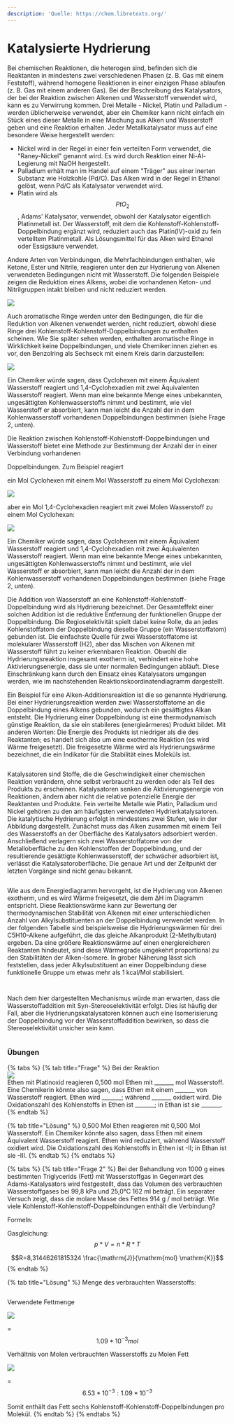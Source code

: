 ```yaml
---
description: 'Quelle: https://chem.libretexts.org/'
---
```


# Katalysierte Hydrierung

Bei chemischen Reaktionen, die heterogen sind, befinden sich die Reaktanten in mindestens zwei verschiedenen Phasen (z. B. Gas mit einem Feststoff), während homogene Reaktionen in einer einzigen Phase ablaufen (z. B. Gas mit einem anderen Gas). Bei der Beschreibung des Katalysators, der bei der Reaktion zwischen Alkenen und Wasserstoff verwendet wird, kann es zu Verwirrung kommen. Drei Metalle - Nickel, Platin und Palladium - werden üblicherweise verwendet, aber ein Chemiker kann nicht einfach ein Stück eines dieser Metalle in eine Mischung aus Alken und Wasserstoff geben und eine Reaktion erhalten. Jeder Metallkatalysator muss auf eine besondere Weise hergestellt werden:&#x20;

* Nickel wird in der Regel in einer fein verteilten Form verwendet, die "Raney-Nickel" genannt wird. Es wird durch Reaktion einer Ni-Al-Legierung mit NaOH hergestellt.&#x20;
* Palladium erhält man im Handel auf einem "Träger" aus einer inerten Substanz wie Holzkohle (Pd/C). Das Alken wird in der Regel in Ethanol gelöst, wenn Pd/C als Katalysator verwendet wird.&#x20;
* Platin wird als $$PtO_2$$, Adams' Katalysator, verwendet, obwohl der Katalysator eigentlich Platinmetall ist. Der Wasserstoff, mit dem die Kohlenstoff-Kohlenstoff-Doppelbindung ergänzt wird, reduziert auch das Platin(IV)-oxid zu fein verteiltem Platinmetall. Als Lösungsmittel für das Alken wird Ethanol oder Essigsäure verwendet.&#x20;

Andere Arten von Verbindungen, die Mehrfachbindungen enthalten, wie Ketone, Ester und Nitrile, reagieren unter den zur Hydrierung von Alkenen verwendeten Bedingungen nicht mit Wasserstoff. Die folgenden Beispiele zeigen die Reduktion eines Alkens, wobei die vorhandenen Keton- und Nitrilgruppen intakt bleiben und nicht reduziert werden.

![](<../../.gitbook/assets/image (67).png>)

Auch aromatische Ringe werden unter den Bedingungen, die für die Reduktion von Alkenen verwendet werden, nicht reduziert, obwohl diese Ringe drei Kohlenstoff-Kohlenstoff-Doppelbindungen zu enthalten scheinen. Wie Sie später sehen werden, enthalten aromatische Ringe in Wirklichkeit keine Doppelbindungen, und viele Chemiker:innen ziehen es vor, den Benzolring als Sechseck mit einem Kreis darin darzustellen:

![](<../../.gitbook/assets/image (33).png>)

Ein Chemiker würde sagen, dass Cyclohexen mit einem Äquivalent Wasserstoff reagiert und 1,4-Cyclohexadien mit zwei Äquivalenten Wasserstoff reagiert. Wenn man eine bekannte Menge eines unbekannten, ungesättigten Kohlenwasserstoffs nimmt und bestimmt, wie viel Wasserstoff er absorbiert, kann man leicht die Anzahl der in dem Kohlenwasserstoff vorhandenen Doppelbindungen bestimmen (siehe Frage 2, unten).

Die Reaktion zwischen Kohlenstoff-Kohlenstoff-Doppelbindungen und Wasserstoff bietet eine Methode zur Bestimmung der Anzahl der in einer Verbindung vorhandenen&#x20;

Doppelbindungen. Zum Beispiel reagiert

&#x20;ein Mol Cyclohexen mit einem Mol Wasserstoff zu einem Mol Cyclohexan:

![](<../../.gitbook/assets/image (47).png>)

aber ein Mol 1,4-Cyclohexadien reagiert mit zwei Molen Wasserstoff zu einem Mol Cyclohexan:

![](<../../.gitbook/assets/image (55).png>)

Ein Chemiker würde sagen, dass Cyclohexen mit einem Äquivalent Wasserstoff reagiert und 1,4-Cyclohexadien mit zwei Äquivalenten Wasserstoff reagiert. Wenn man eine bekannte Menge eines unbekannten, ungesättigten Kohlenwasserstoffs nimmt und bestimmt, wie viel Wasserstoff er absorbiert, kann man leicht die Anzahl der in dem Kohlenwasserstoff vorhandenen Doppelbindungen bestimmen (siehe Frage 2, unten).

Die Addition von Wasserstoff an eine Kohlenstoff-Kohlenstoff-Doppelbindung wird als Hydrierung bezeichnet. Der Gesamteffekt einer solchen Addition ist die reduktive Entfernung der funktionellen Gruppe der Doppelbindung. Die Regioselektivität spielt dabei keine Rolle, da an jedes Kohlenstoffatom der Doppelbindung dieselbe Gruppe (ein Wasserstoffatom) gebunden ist. Die einfachste Quelle für zwei Wasserstoffatome ist molekularer Wasserstoff (H2), aber das Mischen von Alkenen mit Wasserstoff führt zu keiner erkennbaren Reaktion. Obwohl die Hydrierungsreaktion insgesamt exotherm ist, verhindert eine hohe Aktivierungsenergie, dass sie unter normalen Bedingungen abläuft. Diese Einschränkung kann durch den Einsatz eines Katalysators umgangen werden, wie im nachstehenden Reaktionskoordinatendiagramm dargestellt.

Ein Beispiel für eine Alken-Additionsreaktion ist die so genannte Hydrierung. Bei einer Hydrierungsreaktion werden zwei Wasserstoffatome an die Doppelbindung eines Alkens gebunden, wodurch ein gesättigtes Alkan entsteht. Die Hydrierung einer Doppelbindung ist eine thermodynamisch günstige Reaktion, da sie ein stabileres (energieärmeres) Produkt bildet. Mit anderen Worten: Die Energie des Produkts ist niedriger als die des Reaktanten; es handelt sich also um eine exotherme Reaktion (es wird Wärme freigesetzt). Die freigesetzte Wärme wird als Hydrierungswärme bezeichnet, die ein Indikator für die Stabilität eines Moleküls ist.

<figure><img src="../../.gitbook/assets/image (59).png" alt=""><figcaption></figcaption></figure>

Katalysatoren sind Stoffe, die die Geschwindigkeit einer chemischen Reaktion verändern, ohne selbst verbraucht zu werden oder als Teil des Produkts zu erscheinen. Katalysatoren senken die Aktivierungsenergie von Reaktionen, ändern aber nicht die relative potenzielle Energie der Reaktanten und Produkte. Fein verteilte Metalle wie Platin, Palladium und Nickel gehören zu den am häufigsten verwendeten Hydrierkatalysatoren. Die katalytische Hydrierung erfolgt in mindestens zwei Stufen, wie in der Abbildung dargestellt. Zunächst muss das Alken zusammen mit einem Teil des Wasserstoffs an der Oberfläche des Katalysators adsorbiert werden. Anschließend verlagern sich zwei Wasserstoffatome von der Metalloberfläche zu den Kohlenstoffen der Doppelbindung, und der resultierende gesättigte Kohlenwasserstoff, der schwächer adsorbiert ist, verlässt die Katalysatoroberfläche. Die genaue Art und der Zeitpunkt der letzten Vorgänge sind nicht genau bekannt.

<figure><img src="../../.gitbook/assets/image (37).png" alt=""><figcaption></figcaption></figure>

Wie aus dem Energiediagramm hervorgeht, ist die Hydrierung von Alkenen exotherm, und es wird Wärme freigesetzt, die dem ΔH im Diagramm entspricht. Diese Reaktionswärme kann zur Bewertung der thermodynamischen Stabilität von Alkenen mit einer unterschiedlichen Anzahl von Alkylsubstituenten an der Doppelbindung verwendet werden. In der folgenden Tabelle sind beispielsweise die Hydrierungswärmen für drei C5H10-Alkene aufgeführt, die das gleiche Alkanprodukt (2-Methylbutan) ergeben. Da eine größere Reaktionswärme auf einen energiereicheren Reaktanten hindeutet, sind diese Wärmegrade umgekehrt proportional zu den Stabilitäten der Alken-Isomere. In grober Näherung lässt sich feststellen, dass jeder Alkylsubstituent an einer Doppelbindung diese funktionelle Gruppe um etwas mehr als 1 kcal/Mol stabilisiert.

<figure><img src="../../.gitbook/assets/image (60).png" alt=""><figcaption></figcaption></figure>

<figure><img src="../../.gitbook/assets/image (51).png" alt=""><figcaption></figcaption></figure>

Nach dem hier dargestellten Mechanismus würde man erwarten, dass die Wasserstoffaddition mit Syn-Stereoselektivität erfolgt. Dies ist häufig der Fall, aber die Hydrierungskatalysatoren können auch eine Isomerisierung der Doppelbindung vor der Wasserstoffaddition bewirken, so dass die Stereoselektivität unsicher sein kann.

<figure><img src="../../.gitbook/assets/image (63).png" alt=""><figcaption></figcaption></figure>

### Übungen

{% tabs %}
{% tab title="Frage" %}
Bei der Reaktion\
![](<../../.gitbook/assets/image (5) (1) (1) (1) (1).png>)\
Ethen mit Platinoxid reagieren 0,500 mol Ethen mit \_\_\_\_\_\_\_ mol Wasserstoff. Eine Chemikerin könnte also sagen, dass Ethen mit einem \_\_\_\_\_\_\_ von Wasserstoff reagiert. Ethen wird \_\_\_\_\_\_\_; während \_\_\_\_\_\_\_ oxidiert wird. Die Oxidationszahl des Kohlenstoffs in Ethen ist \_\_\_\_\_\_\_; in Ethan ist sie \_\_\_\_\_\_\_.&#x20;
{% endtab %}

{% tab title="Lösung" %}
0,500 Mol Ethen reagieren mit 0,500 Mol Wasserstoff. Ein Chemiker könnte also sagen, dass Ethen mit einem Äquivalent Wasserstoff reagiert. Ethen wird reduziert, während Wasserstoff oxidiert wird. Die Oxidationszahl des Kohlenstoffs in Ethen ist -II; in Ethan ist sie -III.
{% endtab %}
{% endtabs %}

{% tabs %}
{% tab title="Frage 2" %}
Bei der Behandlung von 1000 g eines bestimmten Triglycerids (Fett) mit Wasserstoffgas in Gegenwart des Adams-Katalysators wird festgestellt, dass das Volumen des verbrauchten Wasserstoffgases bei 99,8 kPa und 25,0°C 162 ml beträgt. Ein separater Versuch zeigt, dass die molare Masse des Fettes 914 g / mol beträgt. Wie viele Kohlenstoff-Kohlenstoff-Doppelbindungen enthält die Verbindung?

Formeln:

Gasgleichung:\
$$p*V = n*R*T$$

$$R=8,31446261815324 \frac{\mathrm{J}}{\mathrm{mol} \mathrm{K}}$$
{% endtab %}

{% tab title="Lösung" %}
Menge des verbrauchten Wasserstoffs:

<figure><img src="../../.gitbook/assets/image (41).png" alt=""><figcaption></figcaption></figure>

Verwendete Fettmenge

![](<../../.gitbook/assets/image (54).png>)

\= $$1.09*10^{-3} mol$$

Verhältnis von Molen verbrauchten Wasserstoffs zu Molen Fett

![](<../../.gitbook/assets/image (43).png>)

\= $$6.53*10^{-3} : 1.09 * 10^{-3}$$

Somit enthält das Fett sechs Kohlenstoff-Kohlenstoff-Doppelbindungen pro Molekül.
{% endtab %}
{% endtabs %}

